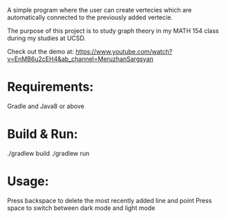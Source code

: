 A simple program where the user can create vertecies which are automatically connected to the previously added vertecie.

The purpose of this project is to study graph theory in my MATH 154 class during my studies at UCSD.

Check out the demo at: https://www.youtube.com/watch?v=EnMB6u2cEH4&ab_channel=MeruzhanSargsyan

# Requirements:
Gradle and Java8 or above

# Build & Run:
./gradlew build
./gradlew run

# Usage:
Press backspace to delete the most recently added line and point
Press space to switch between dark mode and light mode
